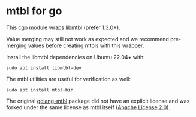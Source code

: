 # mtbl for go

This cgo module wraps [libmtbl](https://github.com/farsightsec/mtbl) (prefer 1.3.0+). 

Value merging may still not work as expected and we recommend pre-merging values before creating mtbls with this wrapper.

Install the libmtbl dependencies on Ubuntu 22.04+ with:
```
sudo apt install libmtbl-dev
```

The mtbl utilities are useful for verification as well:
```
sudo apt install mtbl-bin
```

The original [golang-mtbl](https://github.com/edmonds/golang-mtbl) package did not have an explicit license and was forked under the same license as mtbl itself ([Apache License 2.0](https://github.com/farsightsec/mtbl/blob/master/LICENSE)).
